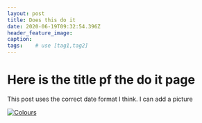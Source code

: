 ```yaml
---
layout: post
title: Does this do it
date: 2020-06-19T09:32:54.396Z
header_feature_image:
caption:
tags:    # use [tag1,tag2]
---
```

# Here is the title pf the do it page

This post uses the correct date format I think. I can add a picture

<!--above-here-is-displayed-on-home-page-->
[![Colours](/uploads/IMG_2791.jpg)](/uploads/IMG_2791.jpg)
